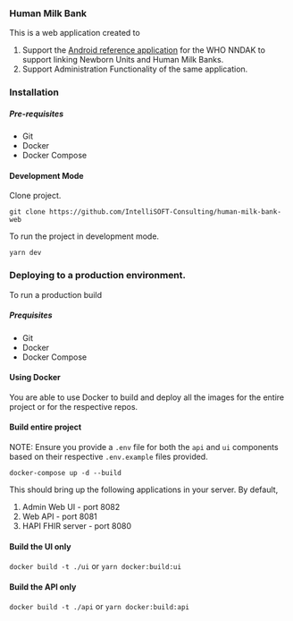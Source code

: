 ### Human Milk Bank

This is a web application created to
1. Support the [Android reference application](https://github.com/IntelliSOFT-Consulting/human-milk-bank) for the WHO NNDAK to support linking Newborn Units and Human Milk Banks.
2. Support Administration Functionality of the same application.

### Installation

##### Pre-requisites

- Git
- Docker
- Docker Compose

#### Development Mode

Clone project.

`git clone https://github.com/IntelliSOFT-Consulting/human-milk-bank-web`

To run the project in development mode.

`yarn dev`

### Deploying to a production environment.

To run a production build

##### Prequisites
- Git
- Docker
- Docker Compose


#### Using Docker

You are able to use Docker to build and deploy all the images for the entire project or for the respective repos.

#### Build entire project

NOTE: Ensure you provide a `.env` file for both the `api` and `ui` components based on their respective `.env.example` files provided.

`docker-compose up -d --build`

This should bring up the following applications in your server.
By default, 

1. Admin Web UI - port 8082
2. Web API - port 8081
3. HAPI FHIR server - port 8080


#### Build the UI only

`docker build -t ./ui` or `yarn docker:build:ui`

#### Build the API only

`docker build -t ./api` or `yarn docker:build:api`